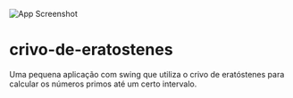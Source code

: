 ![App Screenshot](https://media.discordapp.net/attachments/815753127537410102/1100026749921792010/image.png?width=582&height=425)
# crivo-de-eratostenes
Uma pequena aplicação com swing que utiliza o crivo de eratóstenes para calcular os números primos até um certo intervalo.

